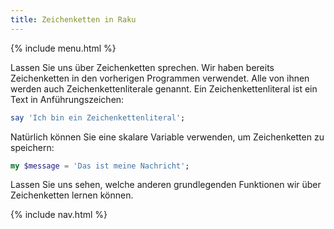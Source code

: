 ```yaml
---
title: Zeichenketten in Raku
---
```


{% include menu.html %}

Lassen Sie uns über Zeichenketten sprechen. Wir haben bereits Zeichenketten in den vorherigen Programmen verwendet. Alle von ihnen werden auch Zeichenkettenliterale genannt. Ein Zeichenkettenliteral ist ein Text in Anführungszeichen:

```raku
say 'Ich bin ein Zeichenkettenliteral';
```

Natürlich können Sie eine skalare Variable verwenden, um Zeichenketten zu speichern:

```raku
my $message = 'Das ist meine Nachricht';
```

Lassen Sie uns sehen, welche anderen grundlegenden Funktionen wir über Zeichenketten lernen können.

{% include nav.html %}